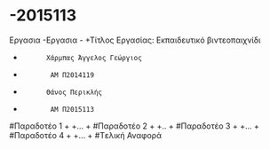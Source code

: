 # -2015113
Εργασια
-Εργασια -
+Τίτλος Εργασίας: Εκπαιδευτικό βιντεοπαιχνίδι
+           Χάρμπας Άγγελος Γεώργιος
+            ΑΜ Π2014119
+           Θάνος Περικλής
+            ΑΜ Π2015113
#Παραδοτέο 1
+
+...
+
#Παραδοτέο 2
+
+..
+
#Παραδοτέο 3
+
+...
+
#Παραδοτέο 4
+
+...
+
#Tελική Αναφορά
